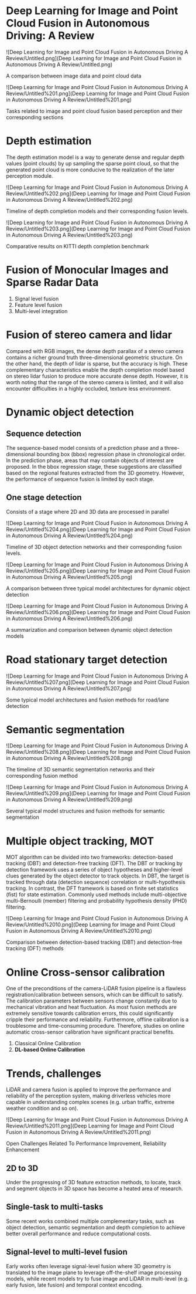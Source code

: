 # Deep Learning for Image and Point Cloud Fusion in Autonomous Driving: A Review

![Deep Learning for Image and Point Cloud Fusion in Autonomous Driving A Review/Untitled.png](Deep Learning for Image and Point Cloud Fusion in Autonomous Driving A Review/Untitled.png)

A comparison between image data and point cloud data

![Deep Learning for Image and Point Cloud Fusion in Autonomous Driving A Review/Untitled%201.png](Deep Learning for Image and Point Cloud Fusion in Autonomous Driving A Review/Untitled%201.png)

Tasks related to image and point cloud fusion based perception and their corresponding sections

# Depth estimation

The depth estimation model is a way to generate dense and regular depth values (point clouds) by up sampling the sparse point cloud, so that the generated point cloud is more conducive to the realization of the later perception module. 

![Deep Learning for Image and Point Cloud Fusion in Autonomous Driving A Review/Untitled%202.png](Deep Learning for Image and Point Cloud Fusion in Autonomous Driving A Review/Untitled%202.png)

Timeline of depth completion models and their corresponding fusion levels.

![Deep Learning for Image and Point Cloud Fusion in Autonomous Driving A Review/Untitled%203.png](Deep Learning for Image and Point Cloud Fusion in Autonomous Driving A Review/Untitled%203.png)

Comparative results on KITTI depth completion benchmark

# Fusion of Monocular Images and Sparse Radar Data

1. Signal level fusion
2. Feature level fusion
3. Multi-level integration

# Fusion of stereo camera and lidar

Compared with RGB images, the dense depth parallax of a stereo camera contains a richer ground truth three-dimensional geometric structure. On the other hand, the depth of lidar is sparse, but the accuracy is high. These complementary characteristics enable the depth completion model based on stereo lidar fusion to produce more accurate dense depth. However, it is worth noting that the range of the stereo camera is limited, and it will also encounter difficulties in a highly occluded, texture less environment.

# Dynamic object detection

## Sequence detection

The sequence-based model consists of a prediction phase and a three-dimensional bounding box (bbox) regression phase in chronological order. In the prediction phase, areas that may contain objects of interest are proposed. In the bbox regression stage, these suggestions are classified based on the regional features extracted from the 3D geometry. However, the performance of sequence fusion is limited by each stage.

## One stage detection

Consists of a stage where 2D and 3D data are processed in parallel

![Deep Learning for Image and Point Cloud Fusion in Autonomous Driving A Review/Untitled%204.png](Deep Learning for Image and Point Cloud Fusion in Autonomous Driving A Review/Untitled%204.png)

Timeline of 3D object detection networks and their corresponding fusion levels.

![Deep Learning for Image and Point Cloud Fusion in Autonomous Driving A Review/Untitled%205.png](Deep Learning for Image and Point Cloud Fusion in Autonomous Driving A Review/Untitled%205.png)

A comparison between three typical model architectures for dynamic object detection

![Deep Learning for Image and Point Cloud Fusion in Autonomous Driving A Review/Untitled%206.png](Deep Learning for Image and Point Cloud Fusion in Autonomous Driving A Review/Untitled%206.png)

A summarization and comparison between dynamic object detection models

# Road stationary target detection

![Deep Learning for Image and Point Cloud Fusion in Autonomous Driving A Review/Untitled%207.png](Deep Learning for Image and Point Cloud Fusion in Autonomous Driving A Review/Untitled%207.png)

Some typical model architectures and fusion methods for road/lane detection

# Semantic segmentation

![Deep Learning for Image and Point Cloud Fusion in Autonomous Driving A Review/Untitled%208.png](Deep Learning for Image and Point Cloud Fusion in Autonomous Driving A Review/Untitled%208.png)

The timeline of 3D semantic segmentation networks and their corresponding fusion method

![Deep Learning for Image and Point Cloud Fusion in Autonomous Driving A Review/Untitled%209.png](Deep Learning for Image and Point Cloud Fusion in Autonomous Driving A Review/Untitled%209.png)

Several typical model structures and fusion methods for semantic segmentation

# Multiple object tracking, MOT

MOT algorithm can be divided into two frameworks: detection-based tracking (DBT) and detection-free tracking (DFT). The DBT or tracking by detection framework uses a series of object hypotheses and higher-level clues generated by the object detector to track objects. In DBT, the target is tracked through data (detection sequence) correlation or multi-hypothesis tracking. In contrast, the DFT framework is based on finite set statistics (fist) for state estimation. Commonly used methods include multi-objective multi-Bernoulli (member) filtering and probability hypothesis density (PHD) filtering.

![Deep Learning for Image and Point Cloud Fusion in Autonomous Driving A Review/Untitled%2010.png](Deep Learning for Image and Point Cloud Fusion in Autonomous Driving A Review/Untitled%2010.png)

Comparison between detection-based tracking (DBT) and detection-free tracking (DFT) methods

# Online Cross-sensor calibration

One of the preconditions of the camera-LiDAR fusion pipeline is a flawless registration/calibration between sensors, which can be difficult to satisfy. The calibration parameters between sensors change constantly due to mechanical vibration and heat fluctuation. As most fusion methods are extremely sensitive towards calibration errors, this could significantly cripple their performance and reliability. Furthermore, offline calibration is a troublesome and time-consuming procedure.
Therefore, studies on online automatic cross-sensor calibration have significant practical benefits.

1. Classical Online Calibration
2. **DL-based Online Calibration**

# Trends, challenges

LiDAR and camera fusion is applied to improve the performance and reliability of the perception system, making driverless vehicles more capable in understanding complex scenes (e.g. urban traffic, extreme weather condition and so on).

![Deep Learning for Image and Point Cloud Fusion in Autonomous Driving A Review/Untitled%2011.png](Deep Learning for Image and Point Cloud Fusion in Autonomous Driving A Review/Untitled%2011.png)

Open Challenges Related To Performance Improvement, Reliability Enhancement

## 2D to 3D

Under the progressing of 3D feature extraction methods, to locate, track and segment objects in 3D space has become a heated area of research.

## Single-task to multi-tasks

Some recent works combined multiple complementary tasks, such as object detection, semantic segmentation and depth completion to achieve better overall performance and reduce computational costs.

## Signal-level to multi-level fusion

Early works often leverage signal-level fusion where 3D geometry is translated to the image plane to leverage off-the-shelf image processing models, while recent models try to fuse image and LiDAR in multi-level (e.g. early fusion, late fusion) and temporal context encoding.
